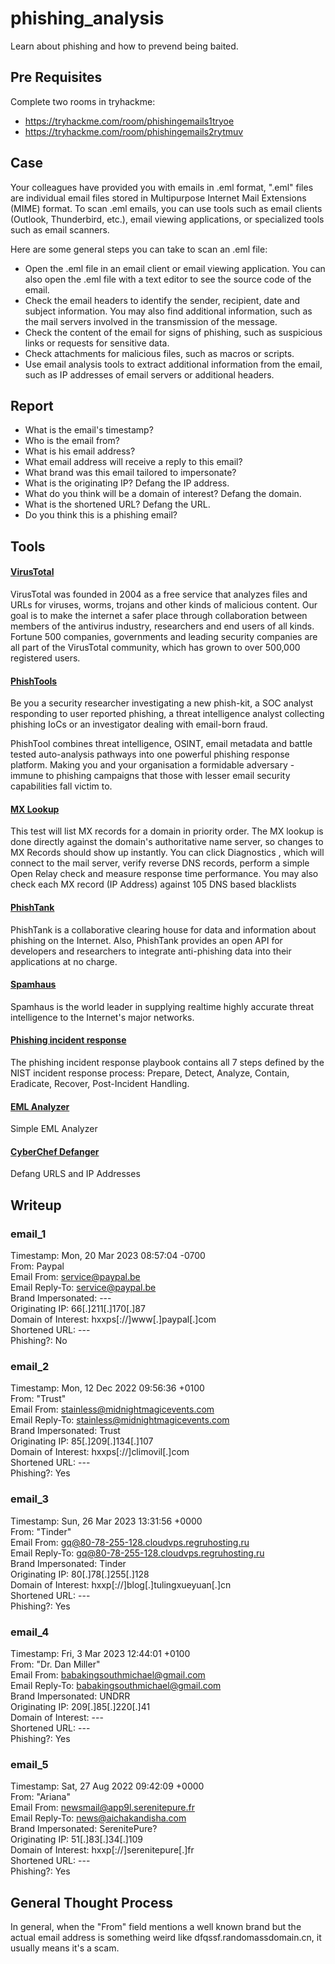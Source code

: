 # phishing_analysis
Learn about phishing and how to prevend being baited.

## Pre Requisites

Complete two rooms in tryhackme:
- https://tryhackme.com/room/phishingemails1tryoe
- https://tryhackme.com/room/phishingemails2rytmuv

## Case
Your colleagues have provided you with emails in .eml format, ".eml" files are individual email files stored in Multipurpose Internet Mail Extensions (MIME) format. To scan .eml emails, you can use tools such as email clients (Outlook, Thunderbird, etc.), email viewing applications, or specialized tools such as email scanners.

Here are some general steps you can take to scan an .eml file:

- Open the .eml file in an email client or email viewing application. You can also open the .eml file with a text editor to see the source code of the email.
- Check the email headers to identify the sender, recipient, date and subject information. You may also find additional information, such as the mail servers involved in the transmission of the message.
- Check the content of the email for signs of phishing, such as suspicious links or requests for sensitive data.
- Check attachments for malicious files, such as macros or scripts.
- Use email analysis tools to extract additional information from the email, such as IP addresses of email servers or additional headers.

## Report
- What is the email's timestamp? 
- Who is the email from?
- What is his email address?
- What email address will receive a reply to this email? 
- What brand was this email tailored to impersonate?
- What is the originating IP? Defang the IP address. 
- What do you think will be a domain of interest? Defang the domain.
- What is the shortened URL? Defang the URL.
- Do you think this is a phishing email?

## Tools
#### [VirusTotal](https://www.virustotal.com/gui/home/upload)
VirusTotal was founded in 2004 as a free service that analyzes files and URLs for viruses, worms, trojans and other kinds of malicious content. Our goal is to make the internet a safer place through collaboration between members of the antivirus industry, researchers and end users of all kinds. Fortune 500 companies, governments and leading security companies are all part of the VirusTotal community, which has grown to over 500,000 registered users.

#### [PhishTools](https://www.phishtool.com/)  
Be you a security researcher investigating a new phish-kit, a SOC analyst responding to user reported phishing, a threat intelligence analyst collecting phishing IoCs or an investigator dealing with email-born fraud.

PhishTool combines threat intelligence, OSINT, email metadata and battle tested auto-analysis pathways into one powerful phishing response platform. Making you and your organisation a formidable adversary - immune to phishing campaigns that those with lesser email security capabilities fall victim to.

#### [MX Lookup](https://mxtoolbox.com/)
This test will list MX records for a domain in priority order. The MX lookup is done directly against the domain's authoritative name server, so changes to MX Records should show up instantly. You can click Diagnostics , which will connect to the mail server, verify reverse DNS records, perform a simple Open Relay check and measure response time performance. You may also check each MX record (IP Address) against 105 DNS based blacklists 

#### [PhishTank](https://phishtank.com/?)
PhishTank is a collaborative clearing house for data and information about phishing on the Internet. Also, PhishTank provides an open API for developers and researchers to integrate anti-phishing data into their applications at no charge.

#### [Spamhaus](https://www.spamhaus.org/)
Spamhaus is the world leader in supplying realtime highly accurate threat intelligence to the Internet's major networks.

#### [Phishing incident response](https://www.incidentresponse.org/playbooks/phishing)  
The phishing incident response playbook contains all 7 steps defined by the NIST incident response process: Prepare, Detect, Analyze, Contain, Eradicate, Recover, Post-Incident Handling.

#### [EML Analyzer](https://eml-analyzer.herokuapp.com/)
Simple EML Analyzer

#### [CyberChef Defanger](https://gchq.github.io/CyberChef/#recipe=Defang_URL(true,true,true,'Valid%20domains%20and%20full%20URLs')Defang_IP_Addresses())
Defang URLS and IP Addresses


## Writeup

### email_1
Timestamp: Mon, 20 Mar 2023 08:57:04 -0700  
From: Paypal  
Email From: service@paypal.be  
Email Reply-To: service@paypal.be  
Brand Impersonated: ---  
Originating IP: 66[.]211[.]170[.]87  
Domain of Interest: hxxps[://]www[.]paypal[.]com  
Shortened URL: ---  
Phishing?: No  

### email_2
Timestamp: Mon, 12 Dec 2022 09:56:36 +0100  
From: "Trust"  
Email From: stainless@midnightmagicevents.com  
Email Reply-To: stainless@midnightmagicevents.com  
Brand Impersonated: Trust  
Originating IP: 85[.]209[.]134[.]107  
Domain of Interest: hxxps[://]climovil[.]com  
Shortened URL: ---  
Phishing?: Yes  

### email_3
Timestamp: Sun, 26 Mar 2023 13:31:56 +0000  
From: "Tinder"  
Email From: gq@80-78-255-128.cloudvps.regruhosting.ru  
Email Reply-To: gq@80-78-255-128.cloudvps.regruhosting.ru  
Brand Impersonated: Tinder  
Originating IP: 80[.]78[.]255[.]128  
Domain of Interest: hxxp[://]blog[.]tulingxueyuan[.]cn  
Shortened URL: ---  
Phishing?: Yes  

### email_4
Timestamp: Fri, 3 Mar 2023 12:44:01 +0100  
From: "Dr. Dan Miller"  
Email From: babakingsouthmichael@gmail.com  
Email Reply-To: babakingsouthmichael@gmail.com  
Brand Impersonated: UNDRR  
Originating IP: 209[.]85[.]220[.]41  
Domain of Interest: ---  
Shortened URL: ---  
Phishing?: Yes  

### email_5
Timestamp: Sat, 27 Aug 2022 09:42:09 +0000  
From: "Ariana"  
Email From: newsmail@app9l.serenitepure.fr  
Email Reply-To: news@aichakandisha.com  
Brand Impersonated: SerenitePure?  
Originating IP: 51[.]83[.]34[.]109  
Domain of Interest: hxxp[://]serenitepure[.]fr  
Shortened URL: ---  
Phishing?: Yes  

## General Thought Process
In general, when the "From" field mentions a well known brand but the actual email address is something weird like dfqssf.randomassdomain.cn, it usually means it's a scam.